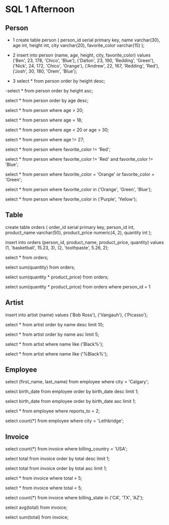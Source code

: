 # SQL 1 Afternoon

## Person

- 1 create table person (
person_id serial primary key,
  name varchar(30),
  age int,
  height int,
  city varchar(20),
  favorite_color varchar(15)
);

- 2 insert into person
(name, age, height, city, favorite_color)
values
('Ben', 23, 178, 'Chico', 'Blue'),
('Dalton', 23, 190, 'Redding', 'Green'),
('Nick', 24, 172, 'Chico', 'Orange'),
('Andrew', 22, 167, 'Redding', 'Red'),
('Josh', 30, 180, 'Orem', 'Blue');

- 3 select * from person order by height desc;

-select * from person order by height asc;

select * from person order by age desc;

select * from person
where age > 20;

select * from person
where age = 18;

select * from person
where age < 20
or age > 30;

select * from person
where age != 27;

select * from person
where favorite_color != 'Red';

select * from person
where favorite_color != 'Red'
and favorite_color != 'Blue';

select * from person
where favorite_color = 'Orange'
or favorite_color = 'Green';

select * from person
where favorite_color in ('Orange', 'Green', 'Blue');

select * from person
where favorite_color in ('Purple', 'Yellow');


## Table

create table orders (
order_id serial primary key,
  person_id int,
  product_name varchar(50),
  product_price numeric(4, 2),
  quantity int
);

insert into orders (person_id, product_name, product_price, quantity)
values
(1, 'basketball', 15.23, 3),
(2, 'toothpaste', 5.26, 2);

select * from orders;

select sum(quantity) from orders;

select sum(quantity * product_price) from orders;

select sum(quantity * product_price) from orders
where person_id = 1


## Artist

insert into artist (name)
values
('Bob Ross'),
('Vangauh'),
('Picasso');

select * from artist order by name desc limit 10;

select * from artist order by name asc limit 5;

select * from artist
where name like ('Black%');

select * from artist
where name like ('%Black%');


## Employee

select (first_name, last_name) from employee
where city = 'Calgary';

select birth_date from employee
order by birth_date desc limit 1;

select birth_date from employee
order by birth_date asc limit 1;

select * from employee
where reports_to = 2;

select count(*) from employee
where city = 'Lethbridge';


## Invoice

select count(*) from invoice
where billing_country = 'USA';

select total from invoice
order by total desc limit 1;

select total from invoice
order by total asc limit 1;

select * from invoice
where total > 5;

select * from invoice
where total < 5;

select count(*) from invoice
where billing_state in ('CA', 'TX', 'AZ');

select avg(total) from invoice;

select sum(total) from invoice;